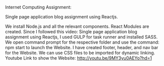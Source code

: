 Internet Computing Assignment: 

Single page application blog assignment using Reactjs.

We install Node.js and all the relevant components. React Modules are created.
Since I followed this video: Single page application blog assignment using Reactjs, I used GULP for task runner and installed SASS.
We open command prompt for the respective folder and use the command: npm start to launch the Website.
I  have created footer, header, and nav bar for the Website.
We can use CSS files to be imported for dynamic linking.
Youtube Link to show the Website: http://youtu.be/9MY3yu0AEYo?hd=1
